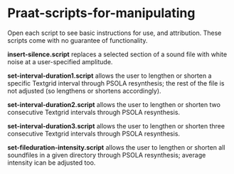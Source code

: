 # Praat-scripts-for-manipulating
Open each script to see basic instructions for use, and attribution. These scripts come with no guarantee of functionality.

**insert-silence.script** replaces a selected section of a sound file with white noise at a user-specified amplitude.

**set-interval-duration1.script** allows the user to lengthen or shorten a specific Textgrid interval through PSOLA resynthesis; the rest of the file is not adjusted (so lengthens or shortens accordingly).

**set-interval-duration2.script** allows the user to lengthen or shorten two consecutive Textgrid intervals through PSOLA resynthesis.

**set-interval-duration3.script** allows the user to lengthen or shorten three consecutive Textgrid intervals through PSOLA resynthesis.

**set-fileduration-intensity.script** allows the user to lengthen or shorten all soundfiles in a given directory through PSOLA resynthesis; average intensity ican be adjusted too.
